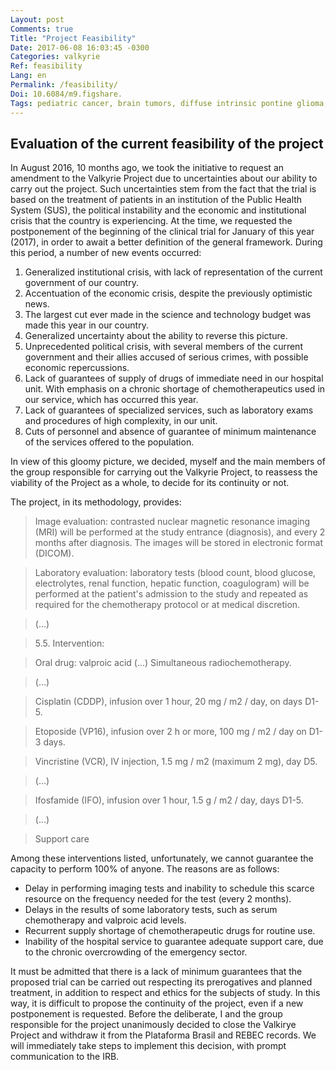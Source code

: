 ```yaml
---
Layout: post
Comments: true
Title: "Project Feasibility"
Date: 2017-06-08 16:03:45 -0300
Categories: valkyrie
Ref: feasibility
Lang: en
Permalink: /feasibility/
Doi: 10.6084/m9.figshare.
Tags: pediatric cancer, brain tumors, diffuse intrinsic pontine glioma, clinical trial, project valkyrie
---
```


## Evaluation of the current feasibility of the project

In August 2016, 10 months ago, we took the initiative to request an amendment to the Valkyrie Project due to uncertainties about our ability to carry out the project. Such uncertainties stem from the fact that the trial is based on the treatment of patients in an institution of the Public Health System (SUS), the political instability and the economic and institutional crisis that the country is experiencing. At the time, we requested the postponement of the beginning of the clinical trial for January of this year (2017), in order to await a better definition of the general framework. During this period, a number of new events occurred:


1. Generalized institutional crisis, with lack of representation of the current government of our country.
2. Accentuation of the economic crisis, despite the previously optimistic news.
3. The largest cut ever made in the science and technology budget was made this year in our country.
4. Generalized uncertainty about the ability to reverse this picture.
5. Unprecedented political crisis, with several members of the current government and their allies accused of serious crimes, with possible economic repercussions.
6. Lack of guarantees of supply of drugs of immediate need in our hospital unit. With emphasis on a chronic shortage of chemotherapeutics used in our service, which has occurred this year.
7. Lack of guarantees of specialized services, such as laboratory exams and procedures of high complexity, in our unit.
8. Cuts of personnel and absence of guarantee of minimum maintenance of the services offered to the population.

In view of this gloomy picture, we decided, myself and the main members of the group responsible for carrying out the Valkyrie Project, to reassess the viability of the Project as a whole, to decide for its continuity or not.

The project, in its methodology, provides:

> Image evaluation: contrasted nuclear magnetic resonance imaging (MRI) will be performed at the study entrance (diagnosis), and every 2 months after diagnosis. The images will be stored in electronic format (DICOM).

> Laboratory evaluation: laboratory tests (blood count, blood glucose, electrolytes, renal function, hepatic function, coagulogram) will be performed at the patient's admission to the study and repeated as required for the chemotherapy protocol or at medical discretion.

> (...)

> 5.5. Intervention:

> Oral drug: valproic acid (...)
> Simultaneous radiochemotherapy.

> (...)

> Cisplatin (CDDP), infusion over 1 hour, 20 mg / m2 / day, on days D1-5.

> Etoposide (VP16), infusion over 2 h or more, 100 mg / m2 / day on D1-3 days.

> Vincristine (VCR), IV injection, 1.5 mg / m2 (maximum 2 mg), day D5.

> (...)

> Ifosfamide (IFO), infusion over 1 hour, 1.5 g / m2 / day, days D1-5.

> (...)

> Support care

Among these interventions listed, unfortunately, we cannot guarantee the capacity to perform 100% of anyone. The reasons are as follows:

- Delay in performing imaging tests and inability to schedule this scarce resource on the frequency needed for the test (every 2 months).
- Delays in the results of some laboratory tests, such as serum chemotherapy and valproic acid levels.
- Recurrent supply shortage of chemotherapeutic drugs for routine use.
- Inability of the hospital service to guarantee adequate support care, due to the chronic overcrowding of the emergency sector.

It must be admitted that there is a lack of minimum guarantees that the proposed trial can be carried out respecting its prerogatives and planned treatment, in addition to respect and ethics for the subjects of study. In this way, it is difficult to propose the continuity of the project, even if a new postponement is requested. Before the deliberate, I and the group responsible for the project unanimously decided to close the Valkirye Project and withdraw it from the Plataforma Brasil and REBEC records. We will immediately take steps to implement this decision, with prompt communication to the IRB.
